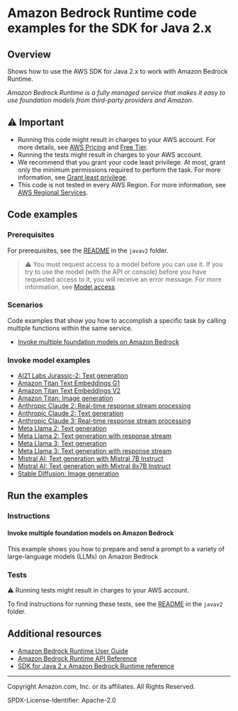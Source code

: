 # Amazon Bedrock Runtime code examples for the SDK for Java 2.x

## Overview

Shows how to use the AWS SDK for Java 2.x to work with Amazon Bedrock Runtime.

<!--custom.overview.start-->
<!--custom.overview.end-->

_Amazon Bedrock Runtime is a fully managed service that makes it easy to use foundation models from third-party providers and Amazon._

## ⚠ Important

* Running this code might result in charges to your AWS account. For more details, see [AWS Pricing](https://aws.amazon.com/pricing/) and [Free Tier](https://aws.amazon.com/free/).
* Running the tests might result in charges to your AWS account.
* We recommend that you grant your code least privilege. At most, grant only the minimum permissions required to perform the task. For more information, see [Grant least privilege](https://docs.aws.amazon.com/IAM/latest/UserGuide/best-practices.html#grant-least-privilege).
* This code is not tested in every AWS Region. For more information, see [AWS Regional Services](https://aws.amazon.com/about-aws/global-infrastructure/regional-product-services).

<!--custom.important.start-->
<!--custom.important.end-->

## Code examples

### Prerequisites

For prerequisites, see the [README](../../README.md#Prerequisites) in the `javav2` folder.


<!--custom.prerequisites.start-->

> ⚠ You must request access to a model before you can use it. If you try to use the model (with the API or console) before you have requested access to it, you will receive an error message. For more information, see [Model access](https://docs.aws.amazon.com/bedrock/latest/userguide/model-access.html).
> 
<!--custom.prerequisites.end-->
### Scenarios

Code examples that show you how to accomplish a specific task by calling multiple
functions within the same service.

- [Invoke multiple foundation models on Amazon Bedrock](src/main/java/com/example/bedrockruntime/BedrockRuntimeUsageDemo.java)

### Invoke model examples

- [AI21 Labs Jurassic-2: Text generation](src/main/java/com/example/bedrockruntime/InvokeModelAsync.java#L208)
- [Amazon Titan Text Embeddings G1](src/main/java/com/example/bedrockruntime/models/amazon/embeddings/text/G1InvokeModelQuickstart.java#L11)
- [Amazon Titan Text Embeddings V2](src/main/java/com/example/bedrockruntime/models/amazon/embeddings/text/V2InvokeModelQuickstart.java#L11)
- [Amazon Titan: Image generation](src/main/java/com/example/bedrockruntime/InvokeModelAsync.java#L343)
- [Anthropic Claude 2: Real-time response stream processing](src/main/java/com/example/bedrockruntime/Claude2.java#L65)
- [Anthropic Claude 2: Text generation](src/main/java/com/example/bedrockruntime/InvokeModel.java#L112)
- [Anthropic Claude 3: Real-time response stream processing](src/main/java/com/example/bedrockruntime/Claude3.java#L49)
- [Meta Llama 2: Text generation](src/main/java/com/example/bedrockruntime/models/meta/llama2/InvokeModelQuickstart.java#L11)
- [Meta Llama 2: Text generation with response stream](src/main/java/com/example/bedrockruntime/models/meta/llama2/InvokeModelWithResponseStreamQuickstart.java#L12)
- [Meta Llama 3: Text generation](src/main/java/com/example/bedrockruntime/models/meta/llama3/InvokeModelQuickstart.java#L13)
- [Meta Llama 3: Text generation with response stream](src/main/java/com/example/bedrockruntime/models/meta/llama3/InvokeModelWithResponseStreamQuickstart.java#L14)
- [Mistral AI: Text generation with Mistral 7B Instruct](src/main/java/com/example/bedrockruntime/InvokeModelAsync.java#L33)
- [Mistral AI: Text generation with Mixtral 8x7B Instruct](src/main/java/com/example/bedrockruntime/InvokeModelAsync.java#L89)
- [Stable Diffusion: Image generation](src/main/java/com/example/bedrockruntime/InvokeModelAsync.java#L272)


<!--custom.examples.start-->
<!--custom.examples.end-->

## Run the examples

### Instructions


<!--custom.instructions.start-->
<!--custom.instructions.end-->



#### Invoke multiple foundation models on Amazon Bedrock

This example shows you how to prepare and send a prompt to a variety of large-language models (LLMs) on Amazon Bedrock


<!--custom.scenario_prereqs.bedrock-runtime_Scenario_InvokeModels.start-->
<!--custom.scenario_prereqs.bedrock-runtime_Scenario_InvokeModels.end-->


<!--custom.scenarios.bedrock-runtime_Scenario_InvokeModels.start-->
<!--custom.scenarios.bedrock-runtime_Scenario_InvokeModels.end-->

### Tests

⚠ Running tests might result in charges to your AWS account.


To find instructions for running these tests, see the [README](../../README.md#Tests)
in the `javav2` folder.



<!--custom.tests.start-->
<!--custom.tests.end-->

## Additional resources

- [Amazon Bedrock Runtime User Guide](https://docs.aws.amazon.com/bedrock/latest/userguide/what-is-bedrock.html)
- [Amazon Bedrock Runtime API Reference](https://docs.aws.amazon.com/bedrock/latest/APIReference/welcome.html)
- [SDK for Java 2.x Amazon Bedrock Runtime reference](https://sdk.amazonaws.com/java/api/latest/software/amazon/awssdk/services/bedrock-runtime/package-summary.html)

<!--custom.resources.start-->
<!--custom.resources.end-->

---

Copyright Amazon.com, Inc. or its affiliates. All Rights Reserved.

SPDX-License-Identifier: Apache-2.0